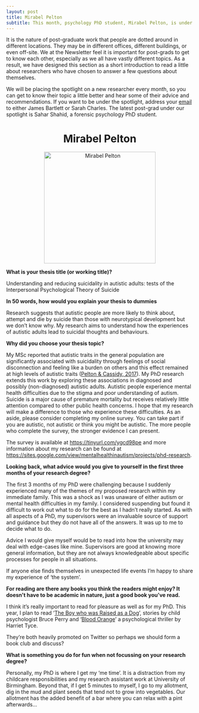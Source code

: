 ```yaml
---
layout: post
title: Mirabel Pelton
subtitle: This month, psychology PhD student, Mirabel Pelton, is under our spotlight.
---
```


It is the nature of post-graduate work that people are dotted around in different locations. They may be in different offices, different buildings, or even off-site. We at the Newsletter feel it is important for post-grads to get to know each other, especially as we all have vastly different topics. As a result, we have designed this section as a short introduction to read a little about researchers who have chosen to answer a few questions about themselves.

We will be placing the spotlight on a new researcher every month, so you can get to know their topic a little better and hear some of their advice and recommendations. If you want to be under the spotlight, address your [email](mailto:cov.pgrnewsletter+spotlight@gmail.com) to either James Bartlett or Sarah Charles. The latest post-grad under our spotlight is Sahar Shahid, a forensic psychology PhD student.

<center> <h1> Mirabel Pelton </h1>
</center>


<center>
  <img src="https://raw.githubusercontent.com/HLS-PGR-newsletter/HLS-PGR-newsletter.github.io/master/img/Pelton-spotlight.JPG" alt="Mirabel Pelton" width = "300" />
</center>

**What is your thesis title (or working title)?**

Understanding and reducing suicidality in autistic adults: tests of the Interpersonal Psychological Theory of Suicide

**In 50 words, how would you explain your thesis to dummies**

Research suggests that autistic people are more likely to think about, attempt and die by suicide than those with neurotypical development but we don’t know why.  My research aims to understand how the experiences of autistic adults lead to suicidal thoughts and behaviours.  

**Why did you choose your thesis topic?**

My MSc reported that autistic traits in the general population are significantly associated with suicidality through feelings of social disconnection and feeling like a burden on others and this effect remained at high levels of autistic traits ([Pelton & Cassidy, 2017](https://onlinelibrary.wiley.com/doi/full/10.1002/aur.1828)).  My PhD research extends this work by exploring these associations in diagnosed and possibly (non-diagnosed) autistic adults.  Autistic people experience mental health difficulties due to the stigma and poor understanding of autism.  Suicide is a major cause of premature mortality but receives relatively little attention compared to other public health concerns.  I hope that my research will make a difference to those who experience these difficulties.
As an aside, please consider completing my online survey.  You can take part if you are autistic, not autistic or think you might be autistic.  The more people who complete the survey, the stronger evidence I can present.  

The survey is available at https://tinyurl.com/ygcd98pe and more information about my research can be found at https://sites.google.com/view/mentalhealthinautism/projects/phd-research.  


**Looking back, what advice would you give to yourself in the first three months of your research degree?**

The first 3 months of my PhD were challenging because I suddenly experienced many of the themes of my proposed research within my immediate family.  This was a shock as I was unaware of either autism or mental health difficulties in my family.  I considered suspending but found it difficult to work out what to do for the best as I hadn’t really started.  As with all aspects of a PhD, my supervisors were an invaluable source of support and guidance but they do not have all of the answers. It was up to me to decide what to do.  

Advice I would give myself would be to read into how the university may deal with edge-cases like mine. Supervisors are good at knowing more general information, but they are not always knowledgeable about specific processes for people in all situations.

If anyone else finds themselves in unexpected life events I’m happy to share my experience of ‘the system’.  



**For reading are there any books you think the readers might enjoy? It doesn't have to be academic in nature, just a good book you've read.**

I think it’s really important to read for pleasure as well as for my PhD.  This year, I plan to read ‘[The Boy who was Raised as a Dog](https://www.amazon.co.uk/Boy-Who-Raised-Psychiatrists-Notebook-What/dp/0465056539)’, stories by child psychologist Bruce Perry and ‘[Blood Orange](https://www.amazon.co.uk/Blood-Orange-Harriet-Tyce/dp/1472252756/ref=sr_1_1?s=books&ie=UTF8&qid=1548425321&sr=1-1&keywords=blood+orange+harriet+tyce)’ a psychological thriller by Harriet Tyce.   

They’re both heavily promoted on Twitter so perhaps we should form a book club and discuss?


**What is something you do for fun when not focussing on your research degree?**

Personally, my PhD is where I get my ‘me time’.  It is a distraction from my childcare responsibilities and my research assistant work at University of Birmingham.  Beyond that, if I get 5 minutes to myself, I go to my allotment, dig in the mud and plant seeds that tend not to grow into vegetables.  Our allotment has the added benefit of a bar where you can relax with a pint afterwards...
